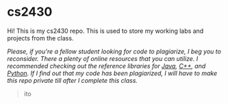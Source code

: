 # cs2430

Hi! This is my cs2430 repo. This is used to store my working labs and projects from the class. 

*Please, if you're a fellow student looking for code to plagiarize, I beg you to reconsider. There a plenty of online resources that you can utilize. I recommended checking out the reference libraries for [Java](https://docs.oracle.com/javase/8/docs/api/java/lang/ref/Reference.html), [C++](http://www.cplusplus.com/reference/), and [Python](https://docs.python.org/3/library/). If I find out that my code has been plagiarized, I will have to make this repo private till after I complete this class.*

> ito
